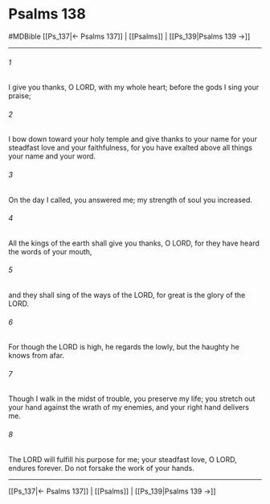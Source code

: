 # Psalms 138
#MDBible
[[Ps_137|← Psalms 137]] | [[Psalms]] | [[Ps_139|Psalms 139 →]]

***

###### 1 

I give you thanks, O LORD, with my whole heart; before the gods I sing your praise; 

###### 2 

I bow down toward your holy temple and give thanks to your name for your steadfast love and your faithfulness, for you have exalted above all things your name and your word. 

###### 3 

On the day I called, you answered me; my strength of soul you increased. 

###### 4 

All the kings of the earth shall give you thanks, O LORD, for they have heard the words of your mouth, 

###### 5 

and they shall sing of the ways of the LORD, for great is the glory of the LORD. 

###### 6 

For though the LORD is high, he regards the lowly, but the haughty he knows from afar. 

###### 7 

Though I walk in the midst of trouble, you preserve my life; you stretch out your hand against the wrath of my enemies, and your right hand delivers me. 

###### 8 

The LORD will fulfill his purpose for me; your steadfast love, O LORD, endures forever. Do not forsake the work of your hands. 

***

[[Ps_137|← Psalms 137]] | [[Psalms]] | [[Ps_139|Psalms 139 →]]
